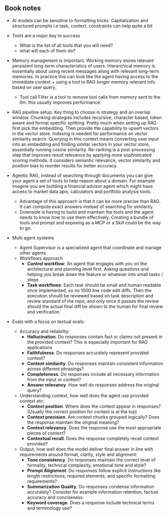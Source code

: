 ## Book notes
* AI models can be sensitive to formatting tricks. Capitalization and structured
  prompts i.e task, context, constraints can help quite a bit

* Tools are a major key to success
  * What is the list of all tools that you will need?
  * what will each of them do?

* Memory management is important. Working memory stores relevant persistent
  long-term characteristics of users. Hierarchical memory is essentially about
  using recent messages along with relevant long-term memories. In practice this
  can look like the agent having access to the immediate context + using a tool
  to RAG longer memory relevant info based on user query.
  * Tool call Filter is a tool to remove tool calls from memory sent to the llm.
    this usually improves performance.

* RAG pipeline setup. Key thing to choose is strategy and an overlap window.
Chunking strategies includes recursive, character based, token aware and format
specific splitting. Pretty much when setting up RAG first pick the embedding.
Then provide the capability to upsert vectors in the vector store. Indexing is
needed for performance on vector similarity search. Querying in this context
means converting user input into an embedding and finding similar vectors in
your vector store, essentially running cosine similarity. Re-ranking is a
post-processing step that improves result relevance by applying more
sophisticated scoring methods. It considers semantic relevance, vector similarity
and position bias to reorder results for better accuracy.

* Agentic RAG, instead of searching through documents you can give your agent a
  set of tools to help reason about a domain. For example imagine you are
building a financial advisor agent which might have access to market data apis,
calculators and portfolio analysis tools. 
  * Advantage of this approach is that it can be more precise than RAG. It can
  compute exact answers instead of searching for similarity.
  * Downside is having to build and maintain the tools and the agent needs to
  know how to use them effectively. Creating a bundle of tools and prompt and
  exposing as a MCP or a Skill could be the way to go.
  
* Multi agent systems
  * Agent Supervisor is a specialized agent that coordinate and manage other
  agents
  * Workflows approach
    * **Control workflow**: An agent that engages with you on the architectural and
      planning level first. Asking questions and helping you break down the
    feature or whatever into small tasks / steps
    * **Task workflows**: Each task should be small and human readable once
    implemented, so no 1000 line code edit diffs. Then the execution should be
    reviewed based on task description and review standard of the repo, and only
    once it passes the review should the actual final diff be shown to the human
    for final review and verification.
* Evals with a focus on textual evals:
  * Accuracy and reliability:
    * **Hallucination**. Do responses contain fact or claims not present in the
    provided context? This is especially important for RAG applications
    * **Faithfulness**. Do responses accurately represent provided context?
    * **Content similarity**. Do responses maintain consistent information across
    different phrasings?
    * **Completeness**. Do responses include all necessary information from the
    input or context?
    * **Answer relevancy**. How well do responses address the original query?
  * Understanding context, how well does the agent use provided context etc:
    * **Context position**. Where does the context appear in responses? (Usually the
    correct position for context is at the top)
    * **Context precision**. Are context chunks grouped logically? Does the response
      maintain the original meaning?
    * **Context relevancy**. Does the response use the most appropriate pieces of
    context?
    * **Contextual recall**. Does the response completely recall context provided?
  * Output, how well does the model deliver final answer in line with
  requirements around format, clarity, style and alignment:
    * **Tone consistency**. Do responses maintain the correct level of formality,
    technical complexity, emotional tone and style?
    * **Prompt Alignment**. Do responses follow explicit instructions like length
    restrictions, required elements, and specific formatting requirements?
    * **Summarization Quality**. Do responses condense information accurately?
    Consider for example information retention, factual accuracy and
    conciseness.
    * **Keyword coverage**. Does a response include technical terms and terminology
      use?

